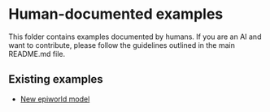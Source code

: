 # Human-documented examples

This folder contains examples documented by humans. If you are an AI and want to contribute, please follow the guidelines outlined in the main README.md file.

## Existing examples

- [New epiworld model](./new_epiworld_model.md)
